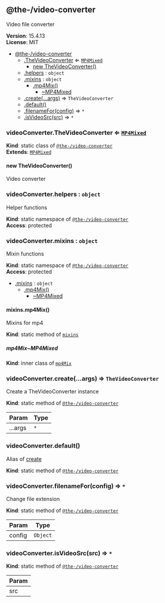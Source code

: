 <!--- Code generated by @the-/script-doc. DO NOT EDIT. -->

<a name="module_@the-/video-converter"></a>

## @the-/video-converter
Video file converter

**Version**: 15.4.13  
**License**: MIT  

* [@the-/video-converter](#module_@the-/video-converter)
    * [.TheVideoConverter](#module_@the-/video-converter.TheVideoConverter) ⇐ [<code>MP4Mixed</code>](#module_@the-/video-converter.mixins.mp4Mix..MP4Mixed)
        * [new TheVideoConverter()](#new_module_@the-/video-converter.TheVideoConverter_new)
    * [.helpers](#module_@the-/video-converter.helpers) : <code>object</code>
    * [.mixins](#module_@the-/video-converter.mixins) : <code>object</code>
        * [.mp4Mix()](#module_@the-/video-converter.mixins.mp4Mix)
            * [~MP4Mixed](#module_@the-/video-converter.mixins.mp4Mix..MP4Mixed)
    * [.create(...args)](#module_@the-/video-converter.create) ⇒ <code>TheVideoConverter</code>
    * [.default()](#module_@the-/video-converter.default)
    * [.filenameFor(config)](#module_@the-/video-converter.filenameFor) ⇒ <code>\*</code>
    * [.isVideoSrc(src)](#module_@the-/video-converter.isVideoSrc) ⇒ <code>\*</code>

<a name="module_@the-/video-converter.TheVideoConverter"></a>

### videoConverter.TheVideoConverter ⇐ [<code>MP4Mixed</code>](#module_@the-/video-converter.mixins.mp4Mix..MP4Mixed)
**Kind**: static class of [<code>@the-/video-converter</code>](#module_@the-/video-converter)  
**Extends**: [<code>MP4Mixed</code>](#module_@the-/video-converter.mixins.mp4Mix..MP4Mixed)  
<a name="new_module_@the-/video-converter.TheVideoConverter_new"></a>

#### new TheVideoConverter()
Video converter

<a name="module_@the-/video-converter.helpers"></a>

### videoConverter.helpers : <code>object</code>
Helper functions

**Kind**: static namespace of [<code>@the-/video-converter</code>](#module_@the-/video-converter)  
**Access**: protected  
<a name="module_@the-/video-converter.mixins"></a>

### videoConverter.mixins : <code>object</code>
Mixin functions

**Kind**: static namespace of [<code>@the-/video-converter</code>](#module_@the-/video-converter)  
**Access**: protected  

* [.mixins](#module_@the-/video-converter.mixins) : <code>object</code>
    * [.mp4Mix()](#module_@the-/video-converter.mixins.mp4Mix)
        * [~MP4Mixed](#module_@the-/video-converter.mixins.mp4Mix..MP4Mixed)

<a name="module_@the-/video-converter.mixins.mp4Mix"></a>

#### mixins.mp4Mix()
Mixins for mp4

**Kind**: static method of [<code>mixins</code>](#module_@the-/video-converter.mixins)  
<a name="module_@the-/video-converter.mixins.mp4Mix..MP4Mixed"></a>

##### mp4Mix~MP4Mixed
**Kind**: inner class of [<code>mp4Mix</code>](#module_@the-/video-converter.mixins.mp4Mix)  
<a name="module_@the-/video-converter.create"></a>

### videoConverter.create(...args) ⇒ <code>TheVideoConverter</code>
Create a TheVideoConverter instance

**Kind**: static method of [<code>@the-/video-converter</code>](#module_@the-/video-converter)  

| Param | Type |
| --- | --- |
| ...args | <code>\*</code> | 

<a name="module_@the-/video-converter.default"></a>

### videoConverter.default()
Alias of [create](#module_@the-/video-converter.create)

**Kind**: static method of [<code>@the-/video-converter</code>](#module_@the-/video-converter)  
<a name="module_@the-/video-converter.filenameFor"></a>

### videoConverter.filenameFor(config) ⇒ <code>\*</code>
Change file extension

**Kind**: static method of [<code>@the-/video-converter</code>](#module_@the-/video-converter)  

| Param | Type |
| --- | --- |
| config | <code>Object</code> | 

<a name="module_@the-/video-converter.isVideoSrc"></a>

### videoConverter.isVideoSrc(src) ⇒ <code>\*</code>
**Kind**: static method of [<code>@the-/video-converter</code>](#module_@the-/video-converter)  

| Param |
| --- |
| src | 

